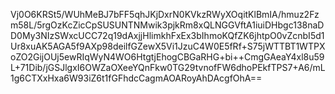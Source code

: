 Vj0O6KRSt5/WUhMeBJ7bFF5qhJKjDxrN0KVkzRWyXOqitKlBmIA/hmuz2Fzm58L/5rgOzKcZicCpSUSUNTNMwik3pjkRm8xQLNGGVftA1iuiDHbgc138naDD0My3NIzSWxcUCC72q19dAxjjHlimkhFxEx3bIhmoKQfZK6jhtpO0vZcnbI5d1Ur8xuAK5AGA5f9AXp98deilfGZewX5Vi1JzuC4W0E5fRf+S75jWTTBT1WTPXoZO2GijOUj5ewRIqWyN4WO6HtgtjEhogCBGaRHG+bi++CmgGAeaY4xl8u59L+71Dib/jGSJlgxI6OWZaOXeeYQnFkw0TG29tvnofFW6dhoPEkfTPS7+A6/mL1g6CTXxHxa6W93iZ6t1fGFhdcCagmAOARoyAhDAcgfOhA==
